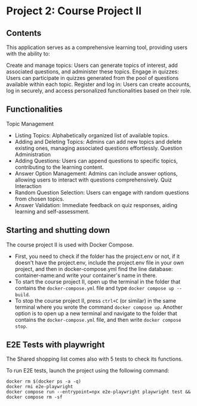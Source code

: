 # Project 2: Course Project II

## Contents
This application serves as a comprehensive learning tool, providing users with the ability to:

Create and manage topics: Users can generate topics of interest, add associated questions, and administer these topics.
Engage in quizzes: Users can participate in quizzes generated from the pool of questions available within each topic.
Register and log in: Users can create accounts, log in securely, and access personalized functionalities based on their role.

## Functionalities
Topic Management
- Listing Topics: Alphabetically organized list of available topics.
- Adding and Deleting Topics: Admins can add new topics and delete existing ones, managing associated questions effortlessly.
Question Administration
- Adding Questions: Users can append questions to specific topics, contributing to the learning content.
- Answer Option Management: Admins can include answer options, allowing users to interact with questions comprehensively.
Quiz Interaction
- Random Question Selection: Users can engage with random questions from chosen topics.
- Answer Validation: Immediate feedback on quiz responses, aiding learning and self-assessment.

## Starting and shutting down

The course project II is used with Docker Compose.
- First, you need to check if the folder has the project.env or not, if it doesn't have the project.env, include the project.env file in your
own project, and then in docker-compose.yml find the line database: container-name:and write your container's name in there.
- To start the course project II, open up the terminal in the folder that
  contains the `docker-compose.yml` file and type `docker compose up --build`.
- To stop the course project II, press `ctrl+C` (or similar) in the same terminal
  where you wrote the command `docker compose up`. Another option is to open up
  a new terminal and navigate to the folder that contains the
  `docker-compose.yml` file, and then write `docker compose stop`.

## E2E Tests with playwright

The Shared shopping list comes also with 5 tests to check its functions.

To run E2E tests, launch the project using the following command:

```
docker rm $(docker ps -a -q)
docker rmi e2e-playwright
docker compose run --entrypoint=npx e2e-playwright playwright test && docker compose rm -sf
```



